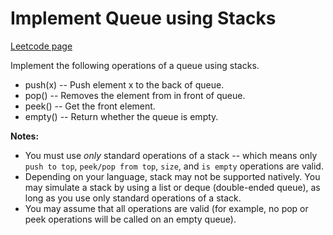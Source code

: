# Implement Queue using Stacks
[Leetcode page](https://leetcode.com/problems/implement-queue-using-stacks/description)

Implement the following operations of a queue using stacks.

  * push(x) -- Push element x to the back of queue. 
  * pop() -- Removes the element from in front of queue. 
  * peek() -- Get the front element. 
  * empty() -- Return whether the queue is empty. 

**Notes:**  

  * You must use _only_ standard operations of a stack -- which means only `push to top`, `peek/pop from top`, `size`, and `is empty` operations are valid.
  * Depending on your language, stack may not be supported natively. You may simulate a stack by using a list or deque (double-ended queue), as long as you use only standard operations of a stack.
  * You may assume that all operations are valid (for example, no pop or peek operations will be called on an empty queue).

